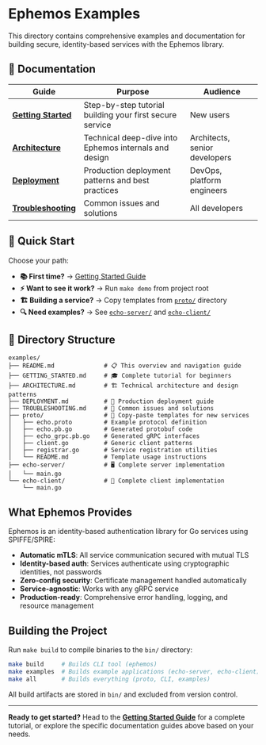 # Ephemos Examples

This directory contains comprehensive examples and documentation for building secure, identity-based services with the Ephemos library.

## 📖 Documentation

| Guide | Purpose | Audience |
|-------|---------|----------|
| **[Getting Started](GETTING_STARTED.md)** | Step-by-step tutorial building your first secure service | New users |
| **[Architecture](ARCHITECTURE.md)** | Technical deep-dive into Ephemos internals and design | Architects, senior developers |
| **[Deployment](DEPLOYMENT.md)** | Production deployment patterns and best practices | DevOps, platform engineers |
| **[Troubleshooting](TROUBLESHOOTING.md)** | Common issues and solutions | All developers |

## 🚀 Quick Start

Choose your path:

- **📚 First time?** → [Getting Started Guide](GETTING_STARTED.md)
- **⚡ Want to see it work?** → Run `make demo` from project root
- **🏗️ Building a service?** → Copy templates from [`proto/`](proto/) directory
- **🔍 Need examples?** → See [`echo-server/`](echo-server/) and [`echo-client/`](echo-client/)

## 📁 Directory Structure

```
examples/
├── README.md              # 📋 This overview and navigation guide
├── GETTING_STARTED.md     # 🎓 Complete tutorial for beginners
├── ARCHITECTURE.md        # 🏗️ Technical architecture and design patterns
├── DEPLOYMENT.md          # 🚀 Production deployment guide
├── TROUBLESHOOTING.md     # 🔧 Common issues and solutions
├── proto/                 # 📄 Copy-paste templates for new services
│   ├── echo.proto         # Example protocol definition
│   ├── echo.pb.go         # Generated protobuf code
│   ├── echo_grpc.pb.go    # Generated gRPC interfaces
│   ├── client.go          # Generic client patterns
│   ├── registrar.go       # Service registration utilities
│   └── README.md          # Template usage instructions
├── echo-server/           # 🖥️ Complete server implementation
│   └── main.go
└── echo-client/           # 📱 Complete client implementation
    └── main.go
```

## What Ephemos Provides

Ephemos is an identity-based authentication library for Go services using SPIFFE/SPIRE:

- **Automatic mTLS**: All service communication secured with mutual TLS  
- **Identity-based auth**: Services authenticate using cryptographic identities, not passwords
- **Zero-config security**: Certificate management handled automatically
- **Service-agnostic**: Works with any gRPC service
- **Production-ready**: Comprehensive error handling, logging, and resource management

## Building the Project

Run `make build` to compile binaries to the `bin/` directory:

```bash
make build     # Builds CLI tool (ephemos) 
make examples  # Builds example applications (echo-server, echo-client)
make all       # Builds everything (proto, CLI, examples)
```

All build artifacts are stored in `bin/` and excluded from version control.

---

**Ready to get started?** Head to the **[Getting Started Guide](GETTING_STARTED.md)** for a complete tutorial, or explore the specific documentation guides above based on your needs.